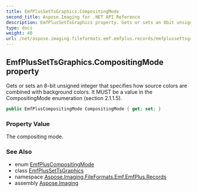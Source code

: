 ```yaml
---
title: EmfPlusSetTsGraphics.CompositingMode
second_title: Aspose.Imaging for .NET API Reference
description: EmfPlusSetTsGraphics property. Gets or sets an 8bit unsigned integer that specifies how source colors are combined with background colors. It MUST be a value in the CompositingMode enumeration section 2.1.1.5
type: docs
weight: 40
url: /net/aspose.imaging.fileformats.emf.emfplus.records/emfplussettsgraphics/compositingmode/
---
```

## EmfPlusSetTsGraphics.CompositingMode property

Gets or sets an 8-bit unsigned integer that specifies how source colors are combined with background colors. It MUST be a value in the CompositingMode enumeration (section 2.1.1.5).

```csharp
public EmfPlusCompositingMode CompositingMode { get; set; }
```

### Property Value

The compositing mode.

### See Also

* enum [EmfPlusCompositingMode](../../../aspose.imaging.fileformats.emf.emfplus.consts/emfpluscompositingmode/)
* class [EmfPlusSetTsGraphics](../)
* namespace [Aspose.Imaging.FileFormats.Emf.EmfPlus.Records](../../emfplussettsgraphics/)
* assembly [Aspose.Imaging](../../../)


